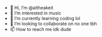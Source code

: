 - 👋 Hi, I’m @altheakeit
- 👀 I’m interested in music
- 🌱 I’m currently learning coding lol
- 💞️ I’m looking to collaborate on no one tbh
- 📫 How to reach me idk dude

<!---
altheakeit/altheakeit is a ✨ special ✨ repository because its `README.md` (this file) appears on your GitHub profile.
You can click the Preview link to take a look at your changes.
--->

